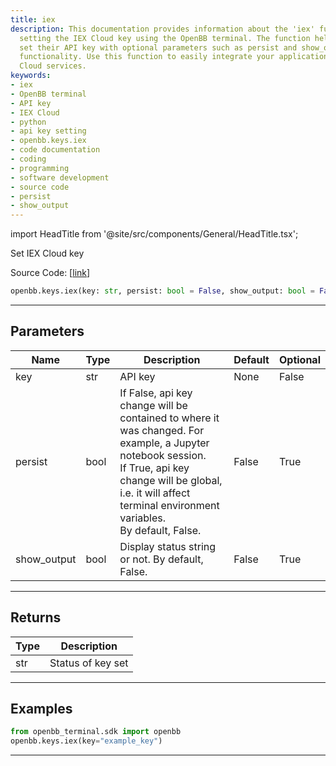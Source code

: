 ```yaml
---
title: iex
description: This documentation provides information about the 'iex' function for
  setting the IEX Cloud key using the OpenBB terminal. The function helps users to
  set their API key with optional parameters such as persist and show_output for additional
  functionality. Use this function to easily integrate your application with the IEX
  Cloud services.
keywords:
- iex
- OpenBB terminal
- API key
- IEX Cloud
- python
- api key setting
- openbb.keys.iex
- code documentation
- coding
- programming
- software development
- source code
- persist
- show_output
---
```


import HeadTitle from '@site/src/components/General/HeadTitle.tsx';

<HeadTitle title="iex - Keys - Reference | OpenBB SDK Docs" />

Set IEX Cloud key

Source Code: [[link](https://github.com/OpenBB-finance/OpenBBTerminal/tree/main/openbb_terminal/keys_model.py#L879)]

```python
openbb.keys.iex(key: str, persist: bool = False, show_output: bool = False)
```

---

## Parameters

| Name | Type | Description | Default | Optional |
| ---- | ---- | ----------- | ------- | -------- |
| key | str | API key | None | False |
| persist | bool | If False, api key change will be contained to where it was changed. For example, a Jupyter notebook session.<br/>If True, api key change will be global, i.e. it will affect terminal environment variables.<br/>By default, False. | False | True |
| show_output | bool | Display status string or not. By default, False. | False | True |


---

## Returns

| Type | Description |
| ---- | ----------- |
| str | Status of key set |
---

## Examples

```python
from openbb_terminal.sdk import openbb
openbb.keys.iex(key="example_key")
```

---
